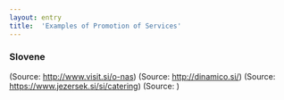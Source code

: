 ```yaml
---
layout: entry
title:  'Examples of Promotion of Services'
---
```


### Slovene

(Source: <a href="http://www.visit.si/o-nas">http://www.visit.si/o-nas</a>)
(Source: <a href="http://dinamico.si/">http://dinamico.si/</a>)
(Source: <a href="https://www.jezersek.si/si/catering">https://www.jezersek.si/si/catering</a>)
(Source: <a href=""></a>)
